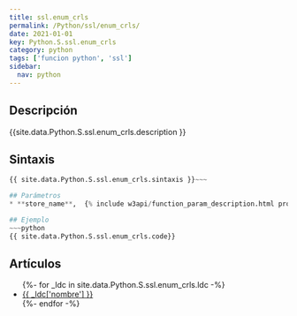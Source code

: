 ```yaml
---
title: ssl.enum_crls
permalink: /Python/ssl/enum_crls/
date: 2021-01-01
key: Python.S.ssl.enum_crls
category: python
tags: ['funcion python', 'ssl']
sidebar: 
  nav: python
---
```


## Descripción
{{site.data.Python.S.ssl.enum_crls.description }}

## Sintaxis
~~~python
{{ site.data.Python.S.ssl.enum_crls.sintaxis }}~~~

## Parámetros
* **store_name**,  {% include w3api/function_param_description.html propiedad=site.data.Python.S.ssl.enum_crls valor="store_name" %}

## Ejemplo
~~~python
{{ site.data.Python.S.ssl.enum_crls.code}}
~~~

## Artículos
<ul>
{%- for _ldc in site.data.Python.S.ssl.enum_crls.ldc -%}
   <li>
       <a href="{{_ldc['url'] }}">{{ _ldc['nombre'] }}</a>
   </li>
{%- endfor -%}
</ul>
